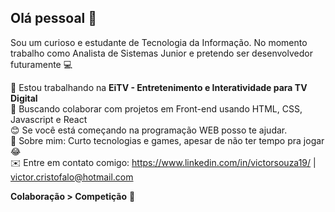## Olá pessoal 👋
Sou um curioso e estudante de Tecnologia da Informação.
No momento trabalho como Analista de Sistemas Junior e pretendo ser desenvolvedor futuramente 💻

 🚀 Estou trabalhando na **EiTV - Entretenimento e Interatividade para TV Digital**
 <br/> 💜 Buscando colaborar com projetos em Front-end usando HTML, CSS, Javascript e React
 <br/> 😊 Se você está começando na programação WEB posso te ajudar.
 <br/> 💬 Sobre mim: Curto tecnologias e games, apesar de não ter tempo pra jogar 😂
 <br/> ✉️ Entre em contato comigo: https://www.linkedin.com/in/victorsouza19/ | victor.cristofalo@hotmail.com
 
 **Colaboração > Competição** 💭
